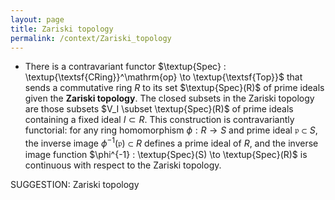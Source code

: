 ```yaml
---
layout: page
title: Zariski topology
permalink: /context/Zariski_topology
---
```

-  There is a contravariant functor $\textup{Spec} : \textup{\textsf{CRing}}^\mathrm{op} \to \textup{\textsf{Top}}$ that sends a commutative ring $R$ to its set $\textup{Spec}(R)$ of prime ideals given the **Zariski topology**. The closed subsets in the Zariski topology are those subsets $V_I \subset \textup{Spec}(R)$ of prime ideals containing a fixed ideal $I \subset R$. This construction is contravariantly functorial: for any ring homomorphism $\phi : R \to S$ and prime ideal $\mathfrak{p} \subset S$, the inverse image $\phi^{-1}(\mathfrak{p}) \subset R$ defines a prime ideal of $R$, and the inverse image function $\phi^{-1} : \textup{Spec}(S) \to \textup{Spec}(R)$ is continuous with respect to the Zariski topology.

SUGGESTION: Zariski topology